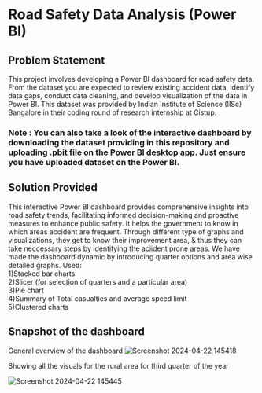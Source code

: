 # Road Safety Data Analysis (Power BI)

## Problem Statement

This project involves developing a Power BI dashboard for road safety data. From the dataset you are expected to review existing accident data, identify data gaps, conduct data cleaning, and develop visualization of the data in Power BI. This dataset was provided by Indian Institute of Science (IISc) Bangalore in their coding round of research internship at Cistup.

### Note : You can also take a look of the interactive dashboard by downloading the dataset providing in this repository and uploading .pbit file on the Power BI desktop app. Just ensure you have uploaded dataset on the Power BI.

## Solution Provided

This interactive Power BI dashboard provides comprehensive insights into road safety trends, facilitating informed decision-making and proactive measures to enhance public safety. It helps the government to know in which areas accident are frequent. Through different type of graphs and visualizations, they get to know their improvement area, & thus they can take neccessary steps by identifying the aciident prone areas. We have made the dashboard dynamic by introducing quarter options and area wise detailed graphs.
Used: <br>
1)Stacked bar charts <br>
2)Slicer (for selection of quarters and a particular area) <br>
3)Pie chart <br>
4)Summary of Total casualties and average speed limit <br>
5)Clustered charts 

## Snapshot of the dashboard

General overview of the dashboard
![Screenshot 2024-04-22 145418](https://github.com/jeet-Abhi123/Sales-Dashboard-using-Power-BI/assets/143840497/53753603-2a8d-4eb7-b24d-31a0b35e100b)

Showing all the visuals for the rural area for third quarter of the year

![Screenshot 2024-04-22 145445](https://github.com/jeet-Abhi123/Sales-Dashboard-using-Power-BI/assets/143840497/375f4e76-4a27-4f44-a34f-dd83eeea7370)


